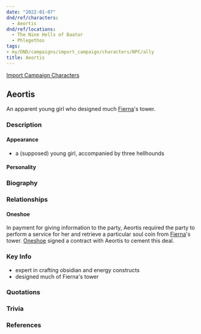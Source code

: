 ```yaml
---
date: "2022-01-07"
dnd/ref/characters:
  - Aeortis
dnd/ref/locations:
  - The Nine Hells of Baator
  - Phlegethos
tags:
- my/DND/campaigns/import_campaign/characters/NPC/ally
title: Aeortis
---
```


[Import Campaign Characters](/dnd/characters/)

## Aeortis

An apparent young girl who designed much [Fierna](/dnd/npcs/fierna)'s tower.

### Description

#### Appearance

- a (supposed) young girl, accompanied by three hellhounds

#### Personality

### Biography

### Relationships

#### Oneshoe

In payment for giving information to the party, Aeortis required the party to perform a service for her and retrieve a particular soul coin from [Fierna](/dnd/npcs/fierna)'s tower. [Oneshoe](/dnd/characters/oneshoe) signed a contract with Aeortis to cement this deal.

### Key Info

- expert in crafting obsidian and energy constructs
- designed much of Fierna's tower

### Quotations

### Trivia

### References
